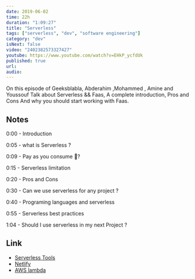 ```yaml
---
date: 2019-06-02
time: 22h
duration: "1:09:27"
title: "Serverless"
tags: ["serverless", "dev", "software engineering"]
category: "dev"
isNext: false
video: "2402382573327427"
youtube: https://www.youtube.com/watch?v=EHkP_ycfdUk
published: true
url:
audio:
---
```


On this episode of Geeksblabla, Abderahim ,Mohammed , Amine and Youssouf Talk about Serverless && Faas, A complete introduction, Pros and Cons And why you should start working with Faas.

## Notes

0:00 - Introduction

0:05 - what is Serverless ?

0:09 - Pay as you consume 🤔?

0:15 - Serverless limitation

0:20 - Pros and Cons

0:30 - Can we use serverless for any project ?

0:40 - Programing languages and serverless

0:55 - Serverless best practices

1:04 - Should I use serverless in my next Project ?

## Link

- [Serverless Tools](https://serverless.css-tricks.com)
- [Netlify](https://www.netlify.com/)
- [AWS lambda](https://aws.amazon.com/lambda/)
